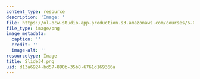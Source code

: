 ```yaml
---
content_type: resource
description: 'Image: '
file: https://ol-ocw-studio-app-production.s3.amazonaws.com/courses/6-004-computation-structures-spring-2017/d13a6924bd57890b35b86761d169366a_Slide34.png
file_type: image/png
image_metadata:
  caption: ''
  credit: ''
  image-alt: ''
resourcetype: Image
title: Slide34.png
uid: d13a6924-bd57-890b-35b8-6761d169366a
---
```

